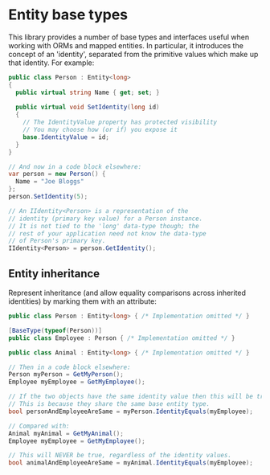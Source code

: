 # Entity base types
This library provides a number of base types and interfaces useful when working with ORMs and mapped entities.
In particular, it introduces the concept of an 'identity', separated from the primitive values which make up that identity.
For example:

```csharp
public class Person : Entity<long>
{
  public virtual string Name { get; set; }
  
  public virtual void SetIdentity(long id)
  {
    // The IdentityValue property has protected visibility
    // You may choose how (or if) you expose it
    base.IdentityValue = id;
  }
}

// And now in a code block elsewhere:
var person = new Person() {
  Name = "Joe Bloggs"
};
person.SetIdentity(5);

// An IIdentity<Person> is a representation of the
// identity (primary key value) for a Person instance.
// It is not tied to the 'long' data-type though; the
// rest of your application need not know the data-type
// of Person's primary key.
IIdentity<Person> = person.GetIdentity();
```

## Entity inheritance
Represent inheritance (and allow equality comparisons across inherited identities) by marking them with an attribute:

```csharp
public class Person : Entity<long> { /* Implementation omitted */ }

[BaseType(typeof(Person))]
public class Employee : Person { /* Implementation omitted */ }

public class Animal : Entity<long> { /* Implementation omitted */ }

// Then in a code block elsewhere:
Person myPerson = GetMyPerson();
Employee myEmployee = GetMyEmployee();

// If the two objects have the same identity value then this will be true.
// This is because they share the same base entity type.
bool personAndEmployeeAreSame = myPerson.IdentityEquals(myEmployee);

// Compared with:
Animal myAnimal = GetMyAnimal();
Employee myEmployee = GetMyEmployee();

// This will NEVER be true, regardless of the identity values.
bool animalAndEmployeeAreSame = myAnimal.IdentityEquals(myEmployee);

```
